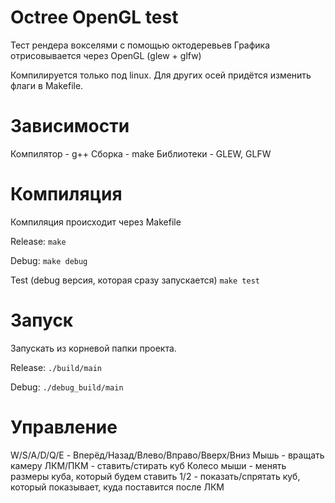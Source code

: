 # Octree OpenGL test
Тест рендера вокселями с помощью октодеревьев
Графика отрисовывается через OpenGL (glew + glfw)

Компилируется только под linux. Для других осей придётся изменить флаги в Makefile.

# Зависимости
Компилятор - g++
Сборка - make
Библиотеки - GLEW, GLFW

# Компиляция
Компиляция происходит через Makefile

Release:
`make`

Debug:
`make debug`

Test (debug версия, которая сразу запускается)
`make test`

# Запуск
Запускать из корневой папки проекта.

Release:
`./build/main`

Debug:
`./debug_build/main`

# Управление
W/S/A/D/Q/E - Вперёд/Назад/Влево/Вправо/Вверх/Вниз
Мышь - вращать камеру
ЛКМ/ПКМ - ставить/стирать куб
Колесо мыши - менять размеры куба, который будем ставить
1/2 - показать/спрятать куб, который показывает, куда поставится после ЛКМ
